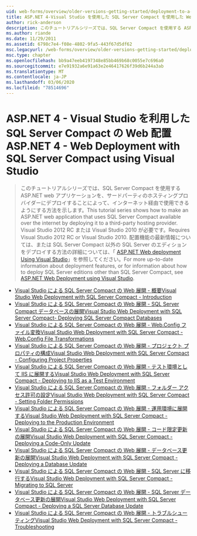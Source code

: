 ```yaml
---
uid: web-forms/overview/older-versions-getting-started/deployment-to-a-hosting-provider/index
title: ASP.NET 4-Visual Studio を使用した SQL Server Compact を使用した Web 配置 |Microsoft Docs
author: rick-anderson
description: このチュートリアルシリーズでは、SQL Server Compact を使用する ASP.NET web アプリケーションを、サードパーティの h にデプロイすることにより、インターネット経由で使用できるようにする方法について説明します。
ms.author: riande
ms.date: 11/29/2011
ms.assetid: 6798c7e4-f08e-4802-9fa5-443f67d5df62
msc.legacyurl: /web-forms/overview/older-versions-getting-started/deployment-to-a-hosting-provider
msc.type: chapter
ms.openlocfilehash: bb9a47eeb4197348e85bb469b68c0055e7c696a0
ms.sourcegitcommit: e7e91932a6e91a63e2e46417626f39d6b244a3ab
ms.translationtype: MT
ms.contentlocale: ja-JP
ms.lasthandoff: 03/06/2020
ms.locfileid: "78514696"
---
```

# <a name="aspnet-4---web-deployment-with-sql-server-compact-using-visual-studio"></a><span data-ttu-id="cbe8d-103">ASP.NET 4 - Visual Studio を利用した SQL Server Compact の Web 配置</span><span class="sxs-lookup"><span data-stu-id="cbe8d-103">ASP.NET 4 - Web Deployment with SQL Server Compact using Visual Studio</span></span>

> <span data-ttu-id="cbe8d-104">このチュートリアルシリーズでは、SQL Server Compact を使用する ASP.NET web アプリケーションを、サードパーティのホスティングプロバイダーにデプロイすることによって、インターネット経由で使用できるようにする方法を示します。</span><span class="sxs-lookup"><span data-stu-id="cbe8d-104">This tutorial series shows how to make an ASP.NET web application that uses SQL Server Compact available over the internet by deploying it to a third-party hosting provider.</span></span> <span data-ttu-id="cbe8d-105">Visual Studio 2012 RC または Visual Studio 2010 が必要です。</span><span class="sxs-lookup"><span data-stu-id="cbe8d-105">Requires Visual Studio 2012 RC or Visual Studio 2010.</span></span> <span data-ttu-id="cbe8d-106">配置機能の最新情報については、または SQL Server Compact 以外の SQL Server のエディションをデプロイする方法の詳細については、「 [ASP.NET Web deployment Using Visual Studio](../../deployment/visual-studio-web-deployment/introduction.md)」を参照してください。</span><span class="sxs-lookup"><span data-stu-id="cbe8d-106">For more up-to-date information about deployment features, or for information about how to deploy SQL Server editions other than SQL Server Compact, see [ASP.NET Web Deployment using Visual Studio](../../deployment/visual-studio-web-deployment/introduction.md).</span></span>

- [<span data-ttu-id="cbe8d-107">Visual Studio による SQL Server Compact の Web 展開 - 概要</span><span class="sxs-lookup"><span data-stu-id="cbe8d-107">Visual Studio Web Deployment with SQL Server Compact - Introduction</span></span>](deployment-to-a-hosting-provider-introduction-1-of-12.md)
- [<span data-ttu-id="cbe8d-108">Visual Studio による SQL Server Compact の Web 展開 - SQL Server Compact データベースの展開</span><span class="sxs-lookup"><span data-stu-id="cbe8d-108">Visual Studio Web Deployment with SQL Server Compact- Deploying SQL Server Compact Databases</span></span>](deployment-to-a-hosting-provider-deploying-sql-server-compact-databases-2-of-12.md)
- [<span data-ttu-id="cbe8d-109">Visual Studio による SQL Server Compact の Web 展開 - Web.Config ファイル変換</span><span class="sxs-lookup"><span data-stu-id="cbe8d-109">Visual Studio Web Deployment with SQL Server Compact - Web.Config File Transformations</span></span>](deployment-to-a-hosting-provider-web-config-file-transformations-3-of-12.md)
- [<span data-ttu-id="cbe8d-110">Visual Studio による SQL Server Compact の Web 展開 - プロジェクト プロパティの構成</span><span class="sxs-lookup"><span data-stu-id="cbe8d-110">Visual Studio Web Deployment with SQL Server Compact - Configuring Project Properties</span></span>](deployment-to-a-hosting-provider-configuring-project-properties-4-of-12.md)
- [<span data-ttu-id="cbe8d-111">Visual Studio による SQL Server Compact の Web 展開 - テスト環境として IIS に展開する</span><span class="sxs-lookup"><span data-stu-id="cbe8d-111">Visual Studio Web Deployment with SQL Server Compact - Deploying to IIS as a Test Environment</span></span>](deployment-to-a-hosting-provider-deploying-to-iis-as-a-test-environment-5-of-12.md)
- [<span data-ttu-id="cbe8d-112">Visual Studio による SQL Server Compact の Web 展開 - フォルダー アクセス許可の設定</span><span class="sxs-lookup"><span data-stu-id="cbe8d-112">Visual Studio Web Deployment with SQL Server Compact - Setting Folder Permissions</span></span>](deployment-to-a-hosting-provider-setting-folder-permissions-6-of-12.md)
- [<span data-ttu-id="cbe8d-113">Visual Studio による SQL Server Compact の Web 展開 - 運用環境に展開する</span><span class="sxs-lookup"><span data-stu-id="cbe8d-113">Visual Studio Web Deployment with SQL Server Compact - Deploying to the Production Environment</span></span>](deployment-to-a-hosting-provider-deploying-to-the-production-environment-7-of-12.md)
- [<span data-ttu-id="cbe8d-114">Visual Studio による SQL Server Compact の Web 展開 - コード限定更新の展開</span><span class="sxs-lookup"><span data-stu-id="cbe8d-114">Visual Studio Web Deployment with SQL Server Compact - Deploying a Code-Only Update</span></span>](deployment-to-a-hosting-provider-deploying-a-code-only-update-8-of-12.md)
- [<span data-ttu-id="cbe8d-115">Visual Studio による SQL Server Compact の Web 展開 - データベース更新の展開</span><span class="sxs-lookup"><span data-stu-id="cbe8d-115">Visual Studio Web Deployment with SQL Server Compact - Deploying a Database Update</span></span>](deployment-to-a-hosting-provider-deploying-a-database-update-9-of-12.md)
- [<span data-ttu-id="cbe8d-116">Visual Studio による SQL Server Compact の Web 展開 - SQL Server に移行する</span><span class="sxs-lookup"><span data-stu-id="cbe8d-116">Visual Studio Web Deployment with SQL Server Compact - Migrating to SQL Server</span></span>](deployment-to-a-hosting-provider-migrating-to-sql-server-10-of-12.md)
- [<span data-ttu-id="cbe8d-117">Visual Studio による SQL Server Compact の Web 展開 - SQL Server データベース更新の展開</span><span class="sxs-lookup"><span data-stu-id="cbe8d-117">Visual Studio Web Deployment with SQL Server Compact - Deploying a SQL Server Database Update</span></span>](deployment-to-a-hosting-provider-deploying-a-sql-server-database-update-11-of-12.md)
- [<span data-ttu-id="cbe8d-118">Visual Studio による SQL Server Compact の Web 展開 - トラブルシューティング</span><span class="sxs-lookup"><span data-stu-id="cbe8d-118">Visual Studio Web Deployment with SQL Server Compact - Troubleshooting</span></span>](deployment-to-a-hosting-provider-creating-and-installing-deployment-packages-12-of-12.md)
